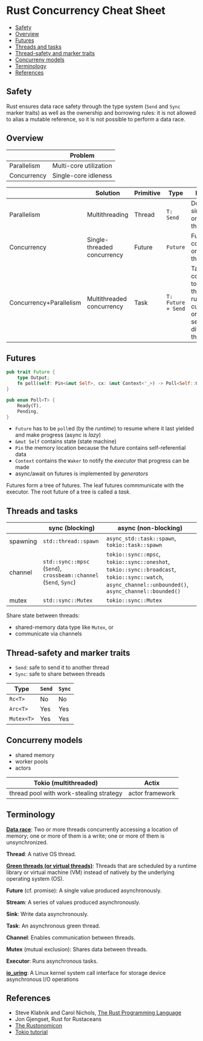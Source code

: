 # Rust Concurrency Cheat Sheet

- [Safety](#safety)
- [Overview](#overview)
- [Futures](#futures)
- [Threads and tasks](#threads-and-tasks)
- [Thread-safety and marker traits](#thread-safety-and-marker-traits)
- [Concurreny models](#concurreny-models)
- [Terminology](#terminology)
- [References](#references)

## Safety

Rust ensures data race safety through the type system (`Send` and `Sync` marker traits) as well as the ownership and borrowing rules: it is not allowed to alias a mutable reference, so it is not possible to perform a data race.

## Overview

&nbsp; | Problem
------- | -------
Parallelism | Multi-core utilization
Concurrency | Single-core idleness

&nbsp; | Solution | Primitive | Type | Description |
------- | ------- | ------- | ------- | -------
Parallelism | Multithreading | Thread | `T: Send` | Do work simultaneously on different threads
Concurrency | Single-threaded concurrency | Future | `Future` | Futures run concurrently on the same thread
Concurrency+Parallelism | Multithreaded concurrency | Task | `T: Future + Send` | Tasks run concurrently to other tasks; the task may run on the current thread, or it may be sent to a different thread

## Futures

``` rust
pub trait Future {
    type Output;
    fn poll(self: Pin<&mut Self>, cx: &mut Context<'_>) -> Poll<Self::Output>;
}

pub enum Poll<T> {
    Ready(T),
    Pending,
}
```

- `Future` has to be `poll`ed (by the *runtime*) to resume where it last yielded and make progress (async is *lazy*)
- `&mut Self` contains state (state machine)
- `Pin` the memory location because the future contains self-referential data
- `Context` contains the `Waker` to notify the *executor* that progress can be made
- async/await on futures is implemented by *generators*

Futures form a tree of futures. The leaf futures commmunicate with the executor. The root future of a tree is called a *task*.

## Threads and tasks

&nbsp; | sync (blocking) | async (non-blocking)
------- | ------- | -------
spawning | `std::thread::spawn` | `async_std::task::spawn`, `tokio::task::spawn`
channel | `std::sync::mpsc` (`Send`), `crossbeam::channel` (`Send`, `Sync`) | `tokio::sync::mpsc`, `tokio::sync::oneshot`, `tokio::sync::broadcast`, `tokio::sync::watch`, `async_channel::unbounded()`, `async_channel::bounded()`
mutex | `std::sync::Mutex` | `tokio::sync::Mutex`

Share state between threads:

- shared-memory data type like `Mutex`, or
- communicate via channels

## Thread-safety and marker traits

- `Send`: safe to send it to another thread
- `Sync`: safe to share between threads

Type | `Send` | `Sync`
------- | ------- | ------- |
`Rc<T>` | No | No
`Arc<T>` | Yes | Yes
`Mutex<T>` | Yes | Yes

## Concurreny models

- shared memory
- worker pools
- actors

Tokio (multithreaded) | Actix
------------ | -------------
thread pool with work-stealing strategy | actor framework

## Terminology

**[Data race](https://doc.rust-lang.org/nomicon/races.html)**: Two or more threads concurrently accessing a location of memory; one or more of them is a write; one or more of them is unsynchronized.

**Thread**: A native OS thread.

**[Green threads (or virtual threads)](https://en.wikipedia.org/wiki/Green_threads)**: Threads that are scheduled by a runtime library or virtual machine (VM) instead of natively by the underlying operating system (OS).

**Future** (cf. promise): A single value produced asynchronously.

**Stream**: A series of values produced asynchronously.

**Sink**: Write data asynchronously.

**Task**: An asynchronous green thread.

**Channel**: Enables communication between threads.

**Mutex** (mutual exclusion): Shares data between threads.

**Executor**: Runs asynchronous tasks.

**[io_uring](https://en.wikipedia.org/wiki/Io_uring)**: A Linux kernel system call interface for storage device asynchronous I/O operations

## References

- Steve Klabnik and Carol Nichols, [The Rust Programming Language](https://doc.rust-lang.org/book/)
- Jon Gjengset, Rust for Rustaceans
- [The Rustonomicon](https://doc.rust-lang.org/nomicon/intro.html)
- [Tokio tutorial](https://tokio.rs/tokio/tutorial)
